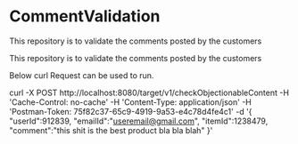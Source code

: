 # CommentValidation
This repository is to validate the comments posted by the customers


This repository is to validate the comments posted by the customers

Below curl Request can be used to run.

curl -X POST 
http://localhost:8080/target/v1/checkObjectionableContent 
-H 'Cache-Control: no-cache' 
-H 'Content-Type: application/json' 
-H 'Postman-Token: 75f82c37-65c9-4919-9a53-e4c78d4fe4c1' 
-d '{ "userId":912839, "emailId":"useremail@gmail.com", "itemId":1238479, "comment":"this shit is the best product bla bla blah" }'
